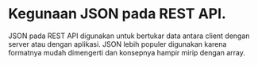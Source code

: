 # Kegunaan JSON pada REST API.

JSON pada REST API digunakan untuk bertukar data antara client dengan server atau dengan aplikasi. JSON lebih populer digunakan karena formatnya mudah dimengerti dan konsepnya hampir mirip dengan array.
